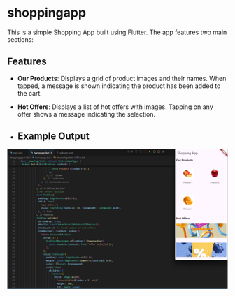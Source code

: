 # shoppingapp
This is a simple Shopping App built using Flutter. The app features two main sections:


## Features
- **Our Products**: Displays a grid of product images and their names. When tapped, a message is shown indicating the product has been added to the cart.
- **Hot Offers**: Displays a list of hot offers with images. Tapping on any offer shows a message indicating the selection.

- ## Example Output
![Output Screenshot](screenshot.png)
